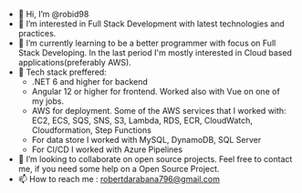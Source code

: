 - 👋 Hi, I’m @robid98
- 👀 I’m interested in Full Stack Development with latest technologies and practices.
- 🌱 I’m currently learning to be a better programmer with focus on Full Stack Developing. In the last period I'm mostly interested in Cloud based applications(preferably AWS).
- 🌱 Tech stack preffered:
    - .NET 6 and higher for backend
    - Angular 12 or higher for frontend. Worked also with Vue on one of my jobs.
    - AWS for deployment. Some of the AWS services that I worked with: EC2, ECS, SQS, SNS, S3, Lambda, RDS, ECR, CloudWatch, Cloudformation, Step Functions
    - For data store I worked with MySQL, DynamoDB, SQL Server
    - For CI/CD I worked with Azure Pipelines
- 💞️ I’m looking to collaborate on open source projects. Feel free to contact me, if you need some help on a Open Source Project.
- 📫 How to reach me : robertdarabana796@gmail.com

<!---
robid98/robid98 is a ✨ special ✨ repository because its `README.md` (this file) appears on your GitHub profile.
You can click the Preview link to take a look at your changes.
--->
